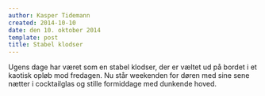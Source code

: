 ```yaml
---
author: Kasper Tidemann
created: 2014-10-10
date: den 10. oktober 2014
template: post
title: Stabel klodser
---
```


Ugens dage har været som en stabel klodser, der er væltet ud på bordet i et kaotisk opløb mod fredagen. Nu står weekenden for døren med sine sene nætter i cocktailglas og stille formiddage med dunkende hoved.